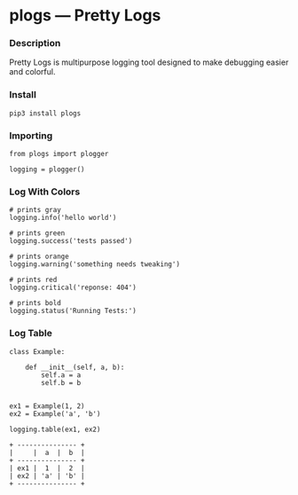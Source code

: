 # plogs — Pretty Logs 

### Description
Pretty Logs is multipurpose logging tool designed to make debugging easier and colorful. 


### Install
```
pip3 install plogs
```

### Importing
```python3
from plogs import plogger

logging = plogger()
```

### Log With Colors 
```python3 
# prints gray 
logging.info('hello world')

# prints green 
logging.success('tests passed')

# prints orange
logging.warning('something needs tweaking')

# prints red 
logging.critical('reponse: 404')

# prints bold
logging.status('Running Tests:')
```

### Log Table
```python3
class Example:
    
    def __init__(self, a, b):
        self.a = a
        self.b = b


ex1 = Example(1, 2)
ex2 = Example('a', 'b')

logging.table(ex1, ex2)
```
```
+ --------------- +
|     |  a  |  b  |
+ --------------- +
| ex1 |  1  |  2  |
| ex2 | 'a' | 'b' |
+ --------------- +
```
